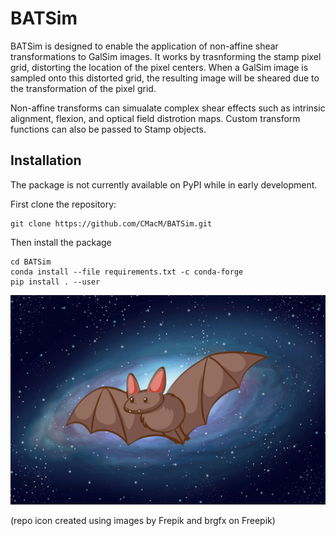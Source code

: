 # BATSim

BATSim is designed to enable the application of non-affine shear
transformations to GalSim images. It works by trasnforming the stamp pixel
grid, distorting the location of the pixel centers. When a GalSim image is
sampled onto this distorted grid, the resulting image will be sheared due to
the transformation of the pixel grid.

Non-affine transforms can simualate complex shear effects such as intrinsic
alignment, flexion, and optical field distrotion maps. Custom transform
functions can also be passed to Stamp objects.

## Installation

The package is not currently available on PyPI while in early development.

First clone the repository:
```shell
git clone https://github.com/CMacM/BATSim.git
```

Then install the package
```shell
cd BATSim
conda install --file requirements.txt -c conda-forge
pip install . --user
```

![BATSim Logo](./image/batsim_logo.png)

(repo icon created using images by Frepik and brgfx on Freepik)
